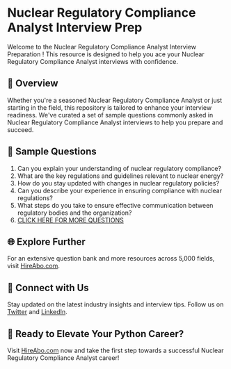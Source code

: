 # Nuclear Regulatory Compliance Analyst Interview Prep

Welcome to the Nuclear Regulatory Compliance Analyst Interview Preparation ! This resource is designed to help you ace your Nuclear Regulatory Compliance Analyst interviews with confidence.

## 🚀 Overview

Whether you're a seasoned Nuclear Regulatory Compliance Analyst or just starting in the field, this repository is tailored to enhance your interview readiness. We've curated a set of sample questions commonly asked in Nuclear Regulatory Compliance Analyst interviews to help you prepare and succeed.

## 📝 Sample Questions

1. Can you explain your understanding of nuclear regulatory compliance?
2. What are the key regulations and guidelines relevant to nuclear energy?
3. How do you stay updated with changes in nuclear regulatory policies?
4. Can you describe your experience in ensuring compliance with nuclear regulations?
5. What steps do you take to ensure effective communication between regulatory bodies and the organization?
6. [CLICK HERE FOR MORE QUESTIONS](https://hireabo.com/job/20_3_24/Nuclear%20Regulatory%20Compliance%20Analyst)

## 🌐 Explore Further

For an extensive question bank and more resources across 5,000 fields, visit [HireAbo.com](https://www.hireabo.com).

## 📱 Connect with Us

Stay updated on the latest industry insights and interview tips. Follow us on [Twitter](https://twitter.com/hireabo) and [LinkedIn](https://www.linkedin.com/in/hire-abo-3609972a8/).

## 🚀 Ready to Elevate Your Python Career?

Visit [HireAbo.com](https://www.hireabo.com) now and take the first step towards a successful Nuclear Regulatory Compliance Analyst career!